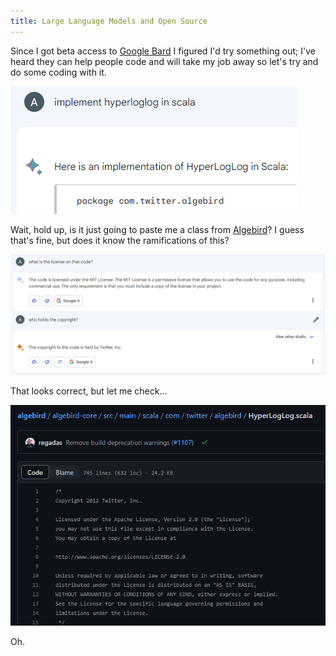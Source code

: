 ```yaml
---
title: Large Language Models and Open Source
---
```


Since I got beta access to [Google Bard](https://bard.google.com/) I figured I'd try something out; I've heard they can help people code and will take my job away so let's try and do some coding with it.

![Image of me asking Google Bard to write a hyperloglog implementation in scala, with it responding with a top line of package com.twitter.algebird](/images/bard1.png)

Wait, hold up, is it just going to paste me a class from [Algebird](https://github.com/twitter/algebird/)? I guess that's fine, but does it know the ramifications of this?

![Image of me asking Google Bard what the license of this code is, it responds with the MIT license, I then ask who owns the copyright and it says Twitter Inc.](/images/bard2.png)

That looks correct, but let me check...

![Image of the HyperLogLog class from Algebird in github, displaying the header at the top saying it's licensed under the Apache License](/images/bard3.png)

Oh.
